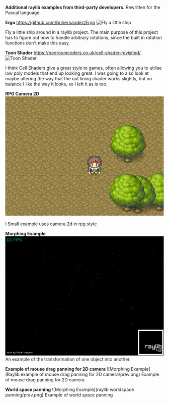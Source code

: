 **Additional raylib examples from third-party developers.**
Rewritten for the Pascal language.

**Ergo** 
https://github.com/brihernandez/Ergo
![Fly a little ship](https://github.com/brihernandez/Ergo/blob/master/screenshots/header.gif?raw=true)

Fly a little ship around in a raylib project. The main purpose of this project has to figure out how to handle arbitrary rotations, since the built in rotation functions don't make this easy.

**Toon Shader**
https://bedroomcoders.co.uk/cell-shader-revisited/
![Toon Shader](toonShader/prev.gif)

I think Cell Shaders give a great style to games, often allowing you to utilise low poly models that end up looking great. I was going to also look at maybe altering the way that the out lining shader works slightly, but on balance I like the way it looks, so I left it as is too.

**RPG Camera 2D**
![RPG Camera 2D](RPG_Camera2D/prev.png)

I Small example uses camera 2d in rpg style

**Morphing Example**
![Morphing Example](MorphTest/prev.png)
An example of the transformation of one object into another.

**Example of mouse drag panning for 2D camera**
![Morphing Example](Raylib example of mouse drag panning for 2D camera/prev.png)
Example of mouse drag panning for 2D camera

**World space panning**
![Morphing Example](raylib worldspace panning/prev.png)
Example of world space panning

